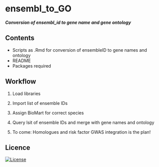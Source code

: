 # ensembl_to_GO

***Conversion of ensembl_id to gene name and gene ontology***
 
## Contents
* Scripts as .Rmd for conversion of ensembleID to gene names and ontology 
* README
* Packages required 

## Workflow 

1. Load libraries
1. Import list of ensemble IDs
2. Assign BioMart for correct species 
3. Query lsit of ensemble IDs and merge with gene names and ontology

4. To come: Homologues and risk factor GWAS integration is the plan! 

## Licence

[![License](https://img.shields.io/badge/License-CC--BY--NC_4.0_International_license.-blue)](#license)
